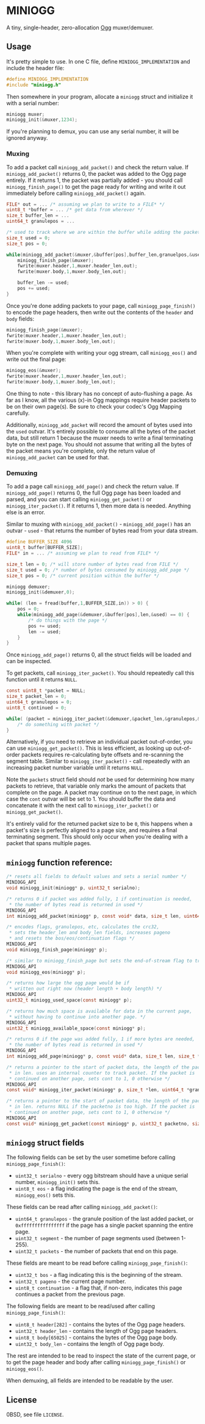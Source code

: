 # MINIOGG

A tiny, single-header, zero-allocation [Ogg](https://xiph.org/ogg/) muxer/demuxer.

## Usage

It's pretty simple to use. In one C file, define `MINIOGG_IMPLEMENTATION`
and include the header file:

```c
#define MINIOGG_IMPLEMENTATION
#include "miniogg.h"
```

Then somewhere in your program, allocate a `miniogg` struct
and initialize it with a serial number:

```c
miniogg muxer;
miniogg_init(&muxer,1234);
```

If you're planning to demux, you can use any serial number,
it will be ignored anyway.

### Muxing

To add a packet call `miniogg_add_packet()` and
check the return value. If `miniogg_add_packet()` returns 0, the packet
was added to the Ogg page entirely. If it returns 1, the packet was
partially added - you should call `miniogg_finish_page()` to get the page
ready for writing and write it out immediately before calling `miniogg_add_packet()`
again.

```c
FILE* out = ... /* assuming we plan to write to a FILE* */
uint8_t *buffer = ... /* get data from wherever */
size_t buffer_len = ...
uint64_t granulepos = ...

/* used to track where we are within the buffer while adding the packet */
size_t used = 0;
size_t pos = 0;

while(miniogg_add_packet(&muxer,&buffer[pos],buffer_len,granuelpos,&used)) {
    miniogg_finish_page(&muxer);
    fwrite(muxer.header,1,muxer.header_len,out);
    fwrite(muxer.body,1,muxer.body_len,out);

    buffer_len -= used;
    pos += used;
}
```

Once you're done adding packets to your page, call `miniogg_page_finish()`
to encode the page headers, then write out the contents of the
`header` and `body` fields:

```c
miniogg_finish_page(&muxer);
fwrite(muxer.header,1,muxer.header_len,out);
fwrite(muxer.body,1,muxer.body_len,out);
```

When you're complete with writing your ogg stream, call `miniogg_eos()`
and write out the final page:

```c
miniogg_eos(&muxer);
fwrite(muxer.header,1,muxer.header_len,out);
fwrite(muxer.body,1,muxer.body_len,out);
```

One thing to note - this library has no concept of auto-flushing a page.
As far as I know, all the various (x)-in Ogg mappings require header packets
to be on their own page(s). Be sure to check your codec's Ogg Mapping carefully.

Additionally, `miniogg_add_packet` will record the amount of bytes used
into the `used` outvar. It's entirely possible to consume all the bytes
of the packet data, but still return 1 because the muxer needs to write
a final terminating byte on the next page. You should not assume that
writing all the bytes of the packet means you're complete, only the return
value of `miniogg_add_packet` can be used for that.

### Demuxing

To add a page call `miniogg_add_page()` and
check the return value. If `miniogg_add_page()` returns 0, the full Ogg page
has been loaded and parsed, and you can start calling `miniogg_get_packet()`
or `miniogg_iter_packet()`.
If it returns 1, then more data is needed. Anything else is an error.

Similar to muxing with `miniogg_add_packet()` -  `miniogg_add_page()` has an
outvar - `used` - that returns the number of bytes read from your data
stream.


```c
#define BUFFER_SIZE 4096
uint8_t buffer[BUFFER_SIZE];
FILE* in = ... /* assuming we plan to read from FILE* */

size_t len = 0; /* will store number of bytes read from FILE */
size_t used = 0; /* number of bytes consumed by miniogg_add_page */
size_t pos = 0; /* current position within the buffer */

miniogg demuxer;
miniogg_init(&demuxer,0);

while( (len = fread(buffer,1,BUFFER_SIZE,in)) > 0) {
    pos = 0;
    while(miniogg_add_page(&demuxer,&buffer[pos],len,&used) == 0) {
        /* do things with the page */
        pos += used;
        len -= used;
    }
}
```

Once `miniogg_add_page()` returns 0, all the struct fields will be loaded
and can be inspected.

To get packets, call `miniogg_iter_packet()`. You should repeatedly
call this function until it returns `NULL`.

```c
const uint8_t *packet = NULL;
size_t packet_len = 0;
uint64_t granulepos = 0;
uint8_t continued = 0;

while( (packet = miniogg_iter_packet(&demuxer,&packet_len,&granulepos,&continued)) != NULL) {
    /* do something with packet */
}
```

Alternatively, if you need to retrieve an individual packet out-of-order,
you can use `miniogg_get_packet()`. This is less efficient, as looking
up out-of-order packets requires re-calculating byte offsets and re-scanning
the segment table. Similar to `miniogg_iter_packet()` - call repeatedly
with an increasing packet number variable until it returns `NULL`.

Note the `packets` struct field should *not* be used for determining
how many packets to retrieve, that variable only marks the amount
of packets that complete on the page. A packet may continue on to
the next page, in which case the `cont` outvar will be set to 1. You
should buffer the data and concatenate it with the next call to
`miniogg_iter_packet()` or `miniogg_get_packet()`.

It's entirely valid for the returned packet size to be `0`, this
happens when a packet's size is perfectly aligned to a page size,
and requires a final terminating segment. This should only occur
when you're dealing with a packet that spans multiple pages.

## `miniogg` function reference:

```c
/* resets all fields to default values and sets a serial number */
MINIOGG_API
void miniogg_init(miniogg* p, uint32_t serialno);

/* returns 0 if packet was added fully, 1 if continuation is needed,
 * the number of bytes read is returned in used */
MINIOGG_API
int miniogg_add_packet(miniogg* p, const void* data, size_t len, uint64_t granulepos, size_t *used);

/* encodes flags, granulepos, etc, calculates the crc32,
 * sets the header_len and body_len fields, increases pageno
 * and resets the bos/eos/continuation flags */
MINIOGG_API
void miniogg_finish_page(miniogg* p);

/* similar to miniogg_finish_page but sets the end-of-stream flag to true */
MINIOGG_API
void miniogg_eos(miniogg* p);

/* returns how large the ogg page would be if
 * written out right now (header length + body length) */
MINIOGG_API
uint32_t miniogg_used_space(const miniogg* p);

/* returns how much space is available for data in the current page,
 * without having to continue into another page. */
MINIOGG_API
uint32_t miniogg_available_space(const miniogg* p);

/* returns 0 if the page was added fully, 1 if more bytes are needed,
 * the number of bytes read is returned in used */
MINIOGG_API
int miniogg_add_page(miniogg* p, const void* data, size_t len, size_t *used);

/* returns a pointer to the start of packet data, the length of the packet is stored
 * in len. uses an internal counter to track packet. If the packet is
 * continued on another page, sets cont to 1, 0 otherwise */
MINIOGG_API
const void* miniogg_iter_packet(miniogg* p, size_t *len, uint64_t *granulepos, uint8_t *cont);

/* returns a pointer to the start of packet data, the length of the packet is stored
 * in len. returns NULL if the packetno is too high. If the packet is
 * continued on another page, sets cont to 1, 0 otherwise */
MINIOGG_API
const void* miniogg_get_packet(const miniogg* p, uint32_t packetno, size_t *len, uint64_t *granulepos, uint8_t *cont);
```

## `miniogg` struct fields

The following fields can be set by the user sometime before
calling `miniogg_page_finish()`:

* `uint32_t serialno` - every ogg bitstream should have a unique serial number,
`miniogg_init()` sets this.
* `uint8_t eos` - a flag indicating the page is the end of the stream,
`miniogg_eos()` sets this.

These fields can be read after calling `miniogg_add_packet()`:

* `uint64_t granulepos` - the granule position of the last added packet,
or `0xffffffffffffffff` if the page has a single packet spanning the entire page.
* `uint32_t segment` - the number of page segments used (between 1-255).
* `uint32_t packets` - the number of packets that end on this page.

These fields are meant to be read before calling `miniogg_page_finish()`:

* `uint32_t bos` - a flag indicating this is the beginning of the stream.
* `uint32_t pageno` - the current page number.
* `uint8_t continuation` - a flag that, if non-zero, indicates this page
continues a packet from the previous page.

The following fields are meant to be read/used after calling `miniogg_page_finish()`:

* `uint8_t header[282]` - contains the bytes of the Ogg page headers.
* `uint32_t header_len` - contains the length of Ogg page headers.
* `uint8_t body[65025]` - contains the bytes of the Ogg page body.
* `uint32_t body_len` - contains the length of Ogg page body.

The rest are intended to be read to inspect the state of the current page,
or to get the page header and body after calling `miniogg_page_finish()` or
`miniogg_eos()`.

When demuxing, all fields are intended to be readable by the user.

## License

0BSD, see file `LICENSE`.
